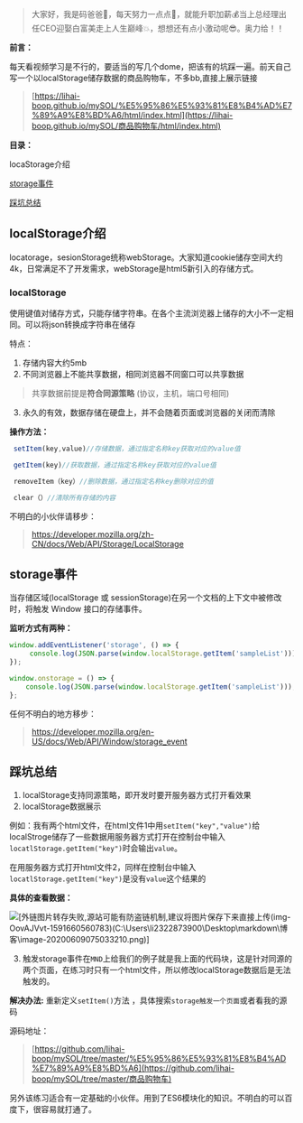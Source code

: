 ﻿> 大家好，我是码爸爸👦，每天努力一点点💪，就能升职加薪💰当上总经理出任CEO迎娶白富美走上人生巅峰:boom:，想想还有点小激动呢😎。奥力给！！



**前言：**

每天看视频学习是不行的，要适当的写几个dome，把该有的坑踩一遍。前天自己写一个以localStorage储存数据的商品购物车，不多bb,直接上展示链接  

> [https://lihai-boop.github.io/mySOL/%E5%95%86%E5%93%81%E8%B4%AD%E7%89%A9%E8%BD%A6/html/index.html](https://lihai-boop.github.io/mySOL/商品购物车/html/index.html)



**目录：**

<a hred ="#">locaStorage介绍</a>

<a href = "#">storage事件</a>

<a href ="#">踩坑总结</a>



##  localStorage介绍 

locatorage，sesionStorage统称webStorage。大家知道cookie储存空间大约4k，日常满足不了开发需求，webStorage是html5新引入的存储方式。

### localStorage

使用键值对储存方式，只能存储字符串。在各个主流浏览器上储存的大小不一定相同。可以将json转换成字符串在储存

特点：

1. 存储内容大约5mb
2. 不同浏览器上不能共享数据，相同浏览器不同窗口可以共享数据

> 共享数据前提是**符合同源策略** (协议，主机，端口号相同)

3. 永久的有效，数据存储在硬盘上，并不会随着页面或浏览器的关闭而清除

**操作方法：**

```js
 setItem(key,value)//存储数据，通过指定名称key获取对应的value值 

 getItem(key)//获取数据，通过指定名称key获取对应的value值

 removeItem（key）//删除数据，通过指定名称key删除对应的值

 clear（）//清除所有存储的内容

```

不明白的小伙伴请移步：

> https://developer.mozilla.org/zh-CN/docs/Web/API/Storage/LocalStorage



## storage事件

当存储区域(localStorage 或 sessionStorage)在另一个文档的上下文中被修改时，将触发 Window 接口的存储事件。

**监听方式有两种：**

```js
window.addEventListener('storage', () => {
     console.log(JSON.parse(window.localStorage.getItem('sampleList')));    
});
```

```js
window.onstorage = () => {
    console.log(JSON.parse(window.localStorage.getItem('sampleList')));    
};
```

任何不明白的地方移步：

>  https://developer.mozilla.org/en-US/docs/Web/API/Window/storage_event



## 踩坑总结

1. localStorage支持同源策略，即开发时要开服务器方式打开看效果
2. localStorage数据展示

例如：我有两个html文件，在html文件1中用`setItem("key","value")`给localStroge储存了一些数据用服务器方式打开在控制台中输入`locatlStorage.getItem("key")`时会输出`value`。

在用服务器方式打开html文件2，同样在控制台中输入`locatlStorage.getItem("key")`是没有`value`这个结果的

**具体的查看数据：**

![\[外链图片转存失败,源站可能有防盗链机制,建议将图片保存下来直接上传(img-OovAJVvt-1591660560783)(C:\Users\li2322873900\Desktop\markdown\博客\image-20200609075033210.png)\]](https://img-blog.csdnimg.cn/20200609075620945.png?x-oss-process=image/watermark,type_ZmFuZ3poZW5naGVpdGk,shadow_10,text_aHR0cHM6Ly9ibG9nLmNzZG4ubmV0L3FxXzQ1NDcyODEz,size_16,color_FFFFFF,t_70)

3. 触发storage事件在`MND`上给我们的例子就是我上面的代码块，这是针对同源的两个页面，在练习时只有一个html文件，所以修改localStorage数据后是无法触发的。

**解决办法:**
重新定义`setItem()`方法 ，具体搜索`storage触发一个页面`或者看我的源码

源码地址：

> [https://github.com/lihai-boop/mySOL/tree/master/%E5%95%86%E5%93%81%E8%B4%AD%E7%89%A9%E8%BD%A6](https://github.com/lihai-boop/mySOL/tree/master/商品购物车)

另外该练习适合有一定基础的小伙伴。用到了ES6模块化的知识。不明白的可以百度下，很容易就打通了。
